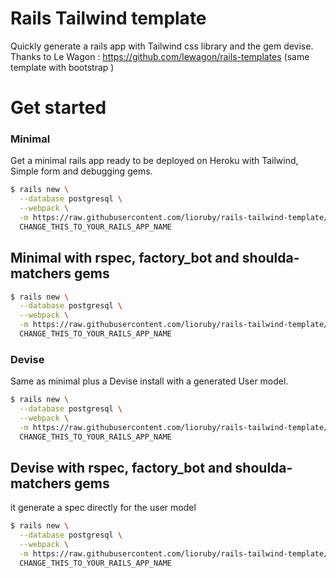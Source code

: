 # Rails Tailwind template

Quickly generate a rails app with Tailwind css library and the gem devise.
Thanks to Le Wagon : https://github.com/lewagon/rails-templates (same template with bootstrap )

# Get started

### Minimal
Get a minimal rails app ready to be deployed on Heroku with Tailwind, Simple form and debugging gems.

```sh
$ rails new \
  --database postgresql \
  --webpack \
  -m https://raw.githubusercontent.com/lioruby/rails-tailwind-template/master/minimal.rb \
  CHANGE_THIS_TO_YOUR_RAILS_APP_NAME
```

## Minimal with rspec, factory_bot and shoulda-matchers gems
```sh
$ rails new \
  --database postgresql \
  --webpack \
  -m https://raw.githubusercontent.com/lioruby/rails-tailwind-template/master/minimal_rspec_factory_bot.rb \
  CHANGE_THIS_TO_YOUR_RAILS_APP_NAME
```

### Devise
Same as minimal plus a Devise install with a generated User model.

```sh
$ rails new \
  --database postgresql \
  --webpack \
  -m https://raw.githubusercontent.com/lioruby/rails-tailwind-template/master/devise.rb \
  CHANGE_THIS_TO_YOUR_RAILS_APP_NAME
```

## Devise with rspec, factory_bot and shoulda-matchers gems
it generate a spec directly for the user model

```sh
$ rails new \
  --database postgresql \
  --webpack \
  -m https://raw.githubusercontent.com/lioruby/rails-tailwind-template/master/devise_rspec_factory_bot.rb \
  CHANGE_THIS_TO_YOUR_RAILS_APP_NAME
```
